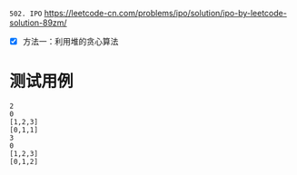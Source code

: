 
`502. IPO` https://leetcode-cn.com/problems/ipo/solution/ipo-by-leetcode-solution-89zm/
- [x] 方法一：利用堆的贪心算法

# 测试用例

```
2
0
[1,2,3]
[0,1,1]
3
0
[1,2,3]
[0,1,2]
```
